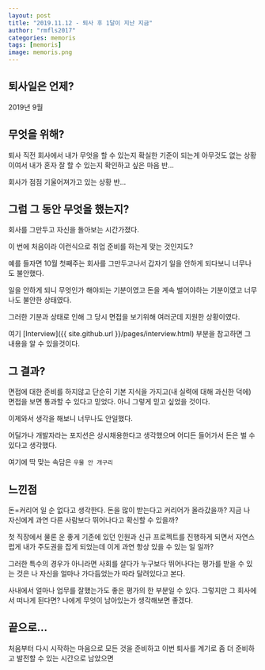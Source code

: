 ```yaml
---
layout: post
title: "2019.11.12 - 퇴사 후 1달이 지난 지금"
author: "rmfls2017"
categories: memoris
tags: [memoris]
image: memoris.png
---
```


## 퇴사일은 언제?

2019년 9월

## 무엇을 위해?

퇴사 직전 회사에서 내가 무엇을 할 수 있는지 확실한 기준이 되는게 아무것도 없는 상황이여서 내가 혼자 잘 할 수 있는지 확인하고 싶은 마음 반...

회사가 점점 기울어져가고 있는 상황 반...

## 그럼 그 동안 무엇을 했는지?

회사를 그만두고 자신을 돌아보는 시간가졌다.

이 번에 처음이라 이런식으로 취업 준비를 하는게 맞는 것인지도?

예를 들자면 10월 첫째주는 회사를 그만두고나서 갑자기 일을 안하게 되다보니 너무나도 불안했다.

일을 안하게 되니 무엇인가 해야되는 기분이였고 돈을 계속 벌어야하는 기분이였고 너무나도 불안한 상태였다.

그러한 기분과 상태로 인해 그 당시 면접을 보기위해 여러군데 지원한 상황이였다.

여기 [Interview]({{ site.github.url }}/pages/interview.html) 부분을 참고하면 그 내용을 알 수 있을것이다.

## 그 결과?

면접에 대한 준비를 하지않고 단순히 기본 지식을 가지고(내 실력에 대해 과신한 덕에) 면접을 보면 통과할 수 있다고 믿었다. 아니 그렇게 믿고 싶었을 것이다.

이제와서 생각을 해보니 너무나도 안일했다.

어딜가나 개발자라는 포지션은 상시채용한다고 생각했으며 어디든 들어가서 돈은 벌 수 있다고 생각했다.

여기에 딱 맞는 속담은 `우물 안 개구리`

## 느낀점

돈=커리어 일 순 없다고 생각한다. 돈을 많이 받는다고 커리어가 올라갔을까? 지금 나 자신에게 과연 다른 사람보다 뛰어나다고 확신할 수 있을까?

첫 직장에서 물론 운 좋게 기존에 있던 인원과 신규 프로젝트를 진행하게 되면서 자연스럽게 내가 주도권을 잡게 되었는데 이게 과연 항상 있을 수 있는 일 일까?

그러한 특수의 경우가 아니라면 사회를 살다가 누구보다 뛰어나다는 평가를 받을 수 있는 것은 나 자신을 얼마나 가다듬었는가 따라 달려있다고 본다.

사내에서 얼마나 업무를 잘했는가도 좋은 평가의 한 부분일 수 있다. 그렇지만 그 회사에서 떠나게 된다면? 나에게 무엇이 남아있는가 생각해보면 좋겠다.

## 끝으로...

처음부터 다시 시작하는 마음으로 모든 것을 준비하고 이번 퇴사를 계기로 좀 더 준비하고 발전할 수 있는 시간으로 남았으면
